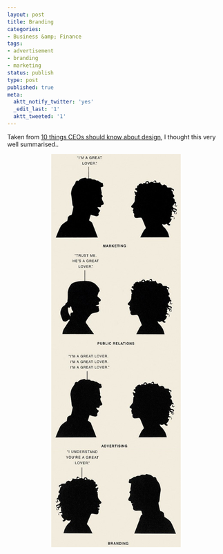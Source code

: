 ```yaml
---
layout: post
title: Branding
categories:
- Business &amp; Finance
tags:
- advertisement
- branding
- marketing
status: publish
type: post
published: true
meta:
  aktt_notify_twitter: 'yes'
  _edit_last: '1'
  aktt_tweeted: '1'
---
```

Taken from <a class="vt-p" href="http://www.slideshare.net/novaurora/10-things-ceos-need-to-know-about-design">10 things CEOs should know about design</a>, I thought this very well summarised..
<p style="text-align: center;"><img class="size-full wp-image-1819  aligncenter" title="pr-advert-marketing-branding" src="/img/pr-advert-marketing-branding.jpg" alt="" width="300" height="912" /></p>
